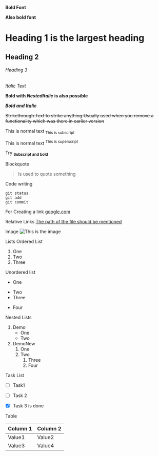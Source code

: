
**Bold Font**

__Also bold font__



# Heading 1 is the largest heading
## Heading 2
###### Heading 3

_Italic Text_

**Bold with _NestedItalic_ is also possible**

***Bold and Italic***

~~Strikethrough Text to strike anything.Usually used when you remove a functionality which was there in earlier version~~


This is normal text <sub>This is subscript</sub>


This is normal text  <sup>This is superscript</sup>

Try <sub>**Subscript and bold**</sub>

Blockquote
>Is used to quote something

Code writing
```
git status
git add
git commit
```

For Creating a link [google.com](https://www.youtube.com)

Relative Links
[The path of the file should be mentioned](/README.md)


Image
![This is the image](https://user-images.githubusercontent.com/101277383/177118823-840242c5-c0f3-4a7a-ad55-4497f74216cb.png)

Lists
Ordered List
1. One
2. Two
3. Three

Unordered list 
- One
* Two
* Three
- Four

Nested Lists
1. Demo
   - One
   - Two
2. DemoNew
   1. One
   2. Two
      1. Three
      2. Four

Task List
- [ ] Task1
- [ ] Task 2
- [x] Task 3 is done


<!-- This content will not appear in the rendered Markdown -->

Table

| Column 1 | Column 2 |
|----------|----------|
|Value1 | Value2 |
|Value3 | Value4 |
